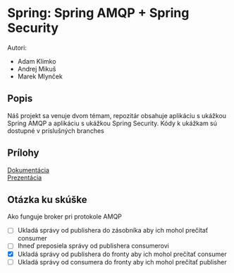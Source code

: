 # Spring: Spring AMQP + Spring Security

Autori:

- Adam Klimko
- Andrej Mikuš
- Marek Mlynček

## Popis
Náš projekt sa venuje dvom témam, repozitár obsahuje aplikáciu s 
ukážkou Spring AMQP a aplikáciu s ukážkou Spring Security.
Kódy k ukážkam sú dostupné v príslušných branches

## Prílohy

[Dokumentácia](dokumentacia.pdf) \
[Prezentácia](prezentacia.pdf)

## Otázka ku skúške 

Ako funguje broker pri protokole AMQP

- [ ] Ukladá správy od publishera do zásobníka aby ich mohol prečítať consumer
- [ ] Ihneď preposiela správy od publishera consumerovi
- [x] Ukladá správy od publishera do fronty aby ich mohol prečítať consumer
- [ ] Ukladá správy od consumera do fronty aby ich mohol prečítať publisher
